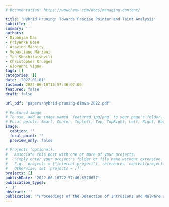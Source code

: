 ```yaml
---
# Documentation: https://wowchemy.com/docs/managing-content/

title: 'Hybrid Pruning: Towards Precise Pointer and Taint Analysis'
subtitle: ''
summary: ''
authors:
- Dipanjan Das
- Priyanka Bose
- Aravind Machiry
- Sebastiano Mariani
- Yan Shoshitaishvili
- Christopher Kruegel
- Giovanni Vigna
tags: []
categories: []
date: '2022-01-01'
lastmod: 2022-06-10T15:57:46-07:00
featured: false
draft: false

url_pdf: 'papers/hybrid-pruning-dimva-2022.pdf'

# Featured image
# To use, add an image named `featured.jpg/png` to your page's folder.
# Focal points: Smart, Center, TopLeft, Top, TopRight, Left, Right, BottomLeft, Bottom, BottomRight.
image:
  caption: ''
  focal_point: ''
  preview_only: false

# Projects (optional).
#   Associate this post with one or more of your projects.
#   Simply enter your project's folder or file name without extension.
#   E.g. `projects = ["internal-project"]` references `content/project/deep-learning/index.md`.
#   Otherwise, set `projects = []`.
projects: []
publishDate: '2022-06-10T22:57:46.637067Z'
publication_types:
- '1'
abstract: ''
publication: '*Proceedings of the Detection of Intrusions and Malware and Vulnerability Assessment (DIMVA)*'
---
```

